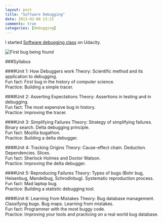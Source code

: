 ```yaml
---
layout: post
title: "Software Debugging"
date: 2013-02-08 23:22
comments: true
categories: [debugging]
---
```

I started [Software debugging class](https://www.udacity.com/course/cs259) on Udacity.

![First bug being found](http://upload.wikimedia.org/wikipedia/commons/8/8a/H96566k.jpg)

###Syllabus

<!-- more -->

####Unit 1: How Debuggers work
Theory: Scientific method and its application to debugging.  
Fun fact: First bug in the history of computer science.  
Practice: Building a simple tracer.

####Unit 2: Asserting Expectations
Theory: Assertions in testing and in debugging.  
Fun fact: The most expensive bug in history.  
Practice: Improving the tracer.

####Unit 3: Simplifying Failures
Theory: Strategy of simplifying failures. Binary search. Delta debugging principle.  
Fun fact: Mozilla bugathon.  
Practice: Building a delta debugger.



####Unit 4: Tracking Origins
Theory: Cause-effect chain. Deduction. Dependencies. Slices.  
Fun fact: Sherlock Holmes and Doctor Watson.  
Practice: Improving the delta debugger.

####Unit 5: Reproducing Failures
Theory: Types of bugs (Bohr bug, Heisenbug, Mandelbug, Schrodinbug). Systematic reproduction process.  
Fun fact: Mad laptop bug.  
Practice: Building a statistic debugging tool.

####Unit 6: Learning from Mistakes
Theory: Bug database management. Classifying bugs. Bug maps. Learning from mistakes.  
Fun fact: Programmer with the most buggy code.  
Practice: Improving your tools and practicing on a real world bug database.
